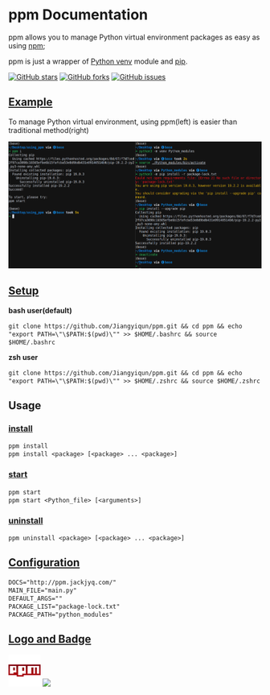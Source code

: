 # ppm Documentation

ppm allows you to manage Python virtual environment packages as easy as using [npm](https://docs.npmjs.com/);

ppm is just a wrapper of [Python venv](https://docs.Python.org/3/library/venv.html) module and [pip](https://pypi.org/project/pip/).

[![GitHub stars](https://img.shields.io/github/stars/Jiangyiqun/ppm)](https://github.com/Jiangyiqun/ppm/stargazers)
[![GitHub forks](https://img.shields.io/github/forks/Jiangyiqun/ppm)](https://github.com/Jiangyiqun/ppm/network)
[![GitHub issues](https://img.shields.io/github/issues/Jiangyiqun/ppm)](https://github.com/Jiangyiqun/ppm/issues)
<!-- [![GitHub license](https://img.shields.io/github/license/Jiangyiqun/ppm)](https://github.com/Jiangyiqun/ppm) -->

## [Example](./articles/example.html)

To manage Python virtual environment, using ppm(left) is easier than traditional method(right)

![](./images/compare.png)

## [Setup](./articles/setup.html)

**bash user(default)**

```shell
git clone https://github.com/Jiangyiqun/ppm.git && cd ppm && echo "export PATH=\"\$PATH:$(pwd)\"" >> $HOME/.bashrc && source $HOME/.bashrc
```

**zsh user**

```shell
git clone https://github.com/Jiangyiqun/ppm.git && cd ppm && echo "export PATH=\"\$PATH:$(pwd)\"" >> $HOME/.zshrc && source $HOME/.zshrc
```

## Usage

### [install](./articles/install.html)

```shell
ppm install
ppm install <package> [<package> ... <package>]
```

### [start](./articles/start.html)

```shell
ppm start
ppm start <Python_file> [<arguments>]
```

### [uninstall](./articles/uninstall.html)

```shell
ppm uninstall <package> [<package> ... <package>]
```

## [Configuration](./articles/configuration.html)

```shell
DOCS="http://ppm.jackjyq.com/"
MAIN_FILE="main.py"
DEFAULT_ARGS=""
PACKAGE_LIST="package-lock.txt"
PACKAGE_PATH="python_modules"
```

## [Logo and Badge](./articles/logo.html)

[![](./images/logo.png)](http://ppm.jackjyq.com/)
[![](https://img.shields.io/badge/managed%20by-ppm-red)](http://ppm.jackjyq.com/)